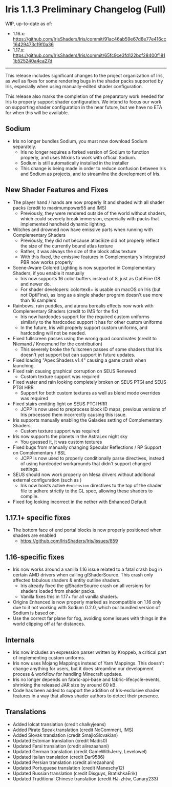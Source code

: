 # Iris 1.1.3 Preliminary Changelog (Full)

WIP, up-to-date as of:

- 1.16.x: https://github.com/IrisShaders/Iris/commit/91ac46ab59e67d8e77e416cc16429473c19f0a36
- 1.17.x: https://github.com/IrisShaders/Iris/commit/65fc9ce3fd122bcf28400f1811b525240a4ca27d

---

This release includes significant changes to the project organization of Iris, as well as fixes for some rendering bugs in the shader packs supported by Iris, especially when using manually-edited shader configuration.

This release also marks the completion of the preparatory work needed for Iris to properly support shader configuration. We intend to focus our work on supporting shader configuration in the near future, but we have no ETA for when this will be available.

## Sodium

- Iris no longer bundles Sodium, you must now download Sodium separately.
    - Iris no longer requires a forked version of Sodium to function properly, and uses Mixins to work with official Sodium.
    - Sodium is still automatically installed in the installer
    - This change is being made in order to reduce confusion between Iris and Sodium as projects, and to streamline the development of Iris.

## New Shader Features and Fixes

- The player hand / hands are now properly lit and shaded with all shader packs (credit to maximumpower55 and IMS)
    - Previously, they were rendered outside of the world without shaders, which could severely break immersion, especially with packs that implemented handheld dynamic lighting.
- Witches and drowned now have emissive parts when running with Complementary Shaders
    - Previously, they did not because atlasSize did not properly reflect the size of the currently bound atlas texture
    - Rather, it was always the size of the block atlas texture
    - With this fixed, the emissive features in Complementary's Integrated PBR now works properly
- Scene-Aware Colored Lighting is now supported in Complementary Shaders, if you enable it manually
    - Iris now supports 16 color buffers instead of 8, just as OptiFine G8 and newer do.
    - For shader developers: colortex8+ is usable on macOS on Iris (but not OptiFine), as long as a single shader program doesn't use more than 16 samplers
- Rainbows, rain puddles, and aurora borealis effects now work with Complementary Shaders (credit to IMS for the fix)
    - Iris now hardcodes support for the required custom uniforms similarly to the hardcoded support it has for other custom uniforms
    - In the future, Iris will properly support custom uniforms, and hardcoding will not be needed.
- Fixed fullscreen passes using the wrong quad coordinates (credit to Niemand / Kneemund for the contribution)
    - This severely broke the fullscreen passes of some shaders that Iris doesn't yet support but can support in future updates.
- Fixed loading "Apex Shaders v1.4" causing a game crash when launching.
- Fixed rain causing graphical corruption on SEUS Renewed
    - Custom texture support was required
- Fixed water and rain looking completely broken on SEUS PTGI and SEUS PTGI HRR
    - Support for both custom textures as well as blend mode overrides was required
- Fixed stairs emitting light on SEUS PTGI HRR
    - JCPP is now used to preprocess block ID maps, previous versions of Iris processed them incorrectly causing this issue.
- Iris supports manually enabling the Galaxies setting of Complementary Shaders
    - Custom texture support was required
- Iris now supports the planets in the AstraLex night sky
    - You guessed it, it was custom textures
- Fixed bugs from manually changing Specular Reflections / RP Support on Complementary / BSL
    - JCPP is now used to properly conditionally parse directives, instead of using hardcoded workarounds that didn't support changed settings.
- SEUS should now work properly on Mesa drivers without additional external configuration (such as )
    - Iris now hoists active `#extension` directives to the top of the shader file to adhere strictly to the GL spec, allowing these shaders to compile.
- Fixed fog looking incorrect in the nether with Enhanced Default

## 1.17.1+ specific fixes

- The bottom face of end portal blocks is now properly positioned when shaders are enabled
    - https://github.com/IrisShaders/Iris/issues/859

## 1.16-specific fixes

- Iris now works around a vanilla 1.16 issue related to a fatal crash bug in certain AMD drivers when calling glShaderSource. This crash only affected fabulous shaders & entity outline shaders.
    - Iris already fixed the glShaderSource crash on all versions for shaders loaded from shader packs.
    - Vanilla fixes this in 1.17+ for all vanilla shaders.
- Origins Enhanced is now properly marked as incompatible on 1.16 only due to it not working with Sodium 0.2.0, which our bundled version of Sodium is based on.
- Use the correct far plane for fog, avoiding some issues with things in the world clipping off at far distances.

## Internals

- Iris now includes an expression parser written by Kroppeb, a critical part of implementing custom uniforms.
- Iris now uses Mojang Mappings instead of Yarn Mappings. This doesn't change anything for users, but it does streamline our development process & workflow for handling Minecraft updates.
- Iris no longer depends on fabric-api-base and fabric-lifecycle-events, shrinking the released JAR size by around 60 kB.
- Code has been added to support the addition of Iris-exclusive shader features in a way that allows shader authors to detect their presence.

## Translations

- Added lolcat translation (credit chalkyjeans)
- Added Pirate Speak translation (credit NoComment, IMS)
- Added Slovak translation (credit SmajloSlovakian)
- Updated Estonian translation (credit Madis0)
- Updated Farsi translation (credit alirezaahani)
- Updated German translation (credit GameWithJerry, Levelowel)
- Updated Italian translation (credit Dar9586)
- Updated Persian translation (credit alirezaahani)
- Updated Portuguese translation (credit Maneschy12)
- Updated Russian translation (credit Disguys, BratishkaErik)
- Updated Traditional Chinese translation (credit HJ-zhtw, Canary233)
